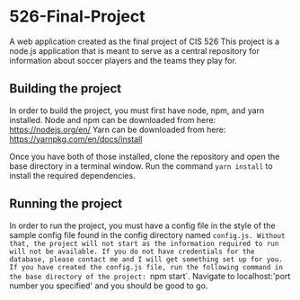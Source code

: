 # 526-Final-Project
A web application created as the final project of CIS 526
This project is a node.js application that is meant to serve as a central repository for information about soccer players and the teams they play for. 

## Building the project
In order to build the project, you must first have node, npm, and yarn installed.
Node and npm can be downloaded from here: https://nodejs.org/en/
Yarn can be downloaded from here: https://yarnpkg.com/en/docs/install

Once you have both of those installed, clone the repository and open the base directory in a terminal window.
Run the command `yarn install` to install the required dependencies.

## Running the project
In order to run the project, you must have a config file in the style of the sample config file found in the config directory named `config.js.
Without that, the project will not start as the information required to run will not be available.
If you do not have credentials for the database, please contact me and I will get something set up for you.
If you have created the config.js file, run the following command in the base directory of the project: `npm start`.
Navigate to localhost:'port number you specified' and you should be good to go.